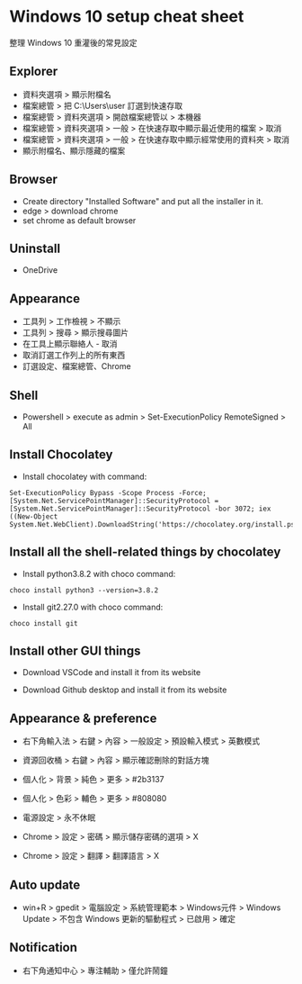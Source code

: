 # Windows 10 setup cheat sheet

整理 Windows 10 重灌後的常見設定

## Explorer

- 資料夾選項 > 顯示附檔名
- 檔案總管 > 把 C:\Users\user 訂選到快速存取
- 檔案總管 > 資料夾選項 > 開啟檔案總管以 > 本機器
- 檔案總管 > 資料夾選項 > 一般 > 在快速存取中顯示最近使用的檔案 > 取消
- 檔案總管 > 資料夾選項 > 一般 > 在快速存取中顯示經常使用的資料夾 > 取消
- 顯示附檔名、顯示隱藏的檔案

## Browser

- Create directory "Installed Software" and put all the installer in it.
- edge > download chrome
- set chrome as default browser

## Uninstall

- OneDrive

## Appearance

- 工具列 > 工作檢視 > 不顯示
- 工具列 > 搜尋 > 顯示搜尋圖片
- 在工具上顯示聯絡人 - 取消
- 取消訂選工作列上的所有東西
- 訂選設定、檔案總管、Chrome

## Shell

- Powershell > execute as admin > Set-ExecutionPolicy RemoteSigned > All

## Install Chocolatey

- Install chocolatey with command:
```
Set-ExecutionPolicy Bypass -Scope Process -Force; [System.Net.ServicePointManager]::SecurityProtocol = [System.Net.ServicePointManager]::SecurityProtocol -bor 3072; iex ((New-Object System.Net.WebClient).DownloadString('https://chocolatey.org/install.ps1'))
```

## Install all the shell-related things by chocolatey

- Install python3.8.2 with choco command:
```
choco install python3 --version=3.8.2
```

- Install git2.27.0 with choco command:
```
choco install git
```

## Install other GUI things

- Download VSCode and install it from its website

- Download Github desktop and install it from its website

## Appearance & preference

- 右下角輸入法 > 右鍵 > 內容 > 一般設定 > 預設輸入模式 > 英數模式

- 資源回收桶 > 右鍵 > 內容 > 顯示確認刪除的對話方塊

- 個人化 > 背景 > 純色 > 更多 > #2b3137

- 個人化 > 色彩 > 輔色 > 更多 > #808080

- 電源設定 > 永不休眠

- Chrome > 設定 > 密碼 > 顯示儲存密碼的選項 > X

- Chrome > 設定 > 翻譯 > 翻譯語言 > X

## Auto update

- win+R > gpedit > 電腦設定 > 系統管理範本 > Windows元件 > Windows Update > 不包含 Windows 更新的驅動程式 > 已啟用 > 確定

## Notification

- 右下角通知中心 > 專注輔助 > 僅允許鬧鐘
